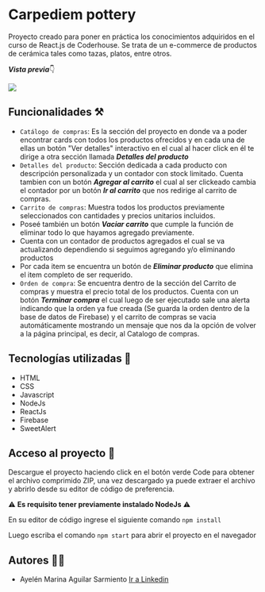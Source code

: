  # Carpediem pottery 
 
Proyecto creado para poner en práctica los conocimientos adquiridos en el curso de React.js de Coderhouse. Se trata de un e-commerce de productos de cerámica tales como tazas, platos, entre otros.

***Vista previa***:point_down:

![](https://github.com/AyelenAguilar/carpediem-pottery/blob/main/Recording%202022-10-15%20at%2017.50.49.gif)


## Funcionalidades ⚒️

- `Catálogo de compras`: Es la sección del proyecto en donde va a poder encontrar cards con todos los productos ofrecidos y en cada una de ellas un botón "Ver detalles" interactivo en el cual al hacer click en él te dirige a otra sección llamada ***Detalles del producto***
- `Detalles del producto`: Sección dedicada a cada producto con descripción personalizada y un contador con stock limitado. Cuenta tambien con un botón ***Agregar al carrito*** el cual al ser clickeado cambia el contador por un botón ***Ir al carrito*** que nos redirige al carrito de compras.
- `Carrito de compras`: Muestra todos los productos previamente seleccionados con cantidades y precios unitarios incluidos.
- Poseé también un botón ***Vaciar carrito*** que cumple la función de eliminar todo lo que hayamos agregado previamente.
- Cuenta con un contador de productos agregados el cual se va actualizando dependiendo si seguimos agregando y/o eliminando productos 
- Por cada item se encuentra un botón de ***Eliminar producto*** que elimina el item completo de ser requerido.
- `Orden de compra`: Se encuentra dentro de la sección del Carrito de compras y muestra el precio total de los productos. Cuenta con un botón ***Terminar compra*** el cual luego de ser ejecutado sale una alerta indicando que la orden ya fue creada (Se guarda la orden dentro de la base de datos de Firebase) y el carrito de compras se vacia automáticamente mostrando un mensaje que nos da la opción de volver a la página principal, es decir, al Catalogo de compras.

## Tecnologías utilizadas 🎯

* HTML
* CSS
* Javascript
* NodeJs
* ReactJs
* Firebase
* SweetAlert

## Acceso al proyecto :open_file_folder:

Descargue el proyecto haciendo click en el botón verde Code para obtener el archivo comprimido ZIP, una vez descargado ya puede extraer el archivo y abrirlo desde su editor de código de preferencia.

⚠️ **Es requisito tener previamente instalado NodeJs** ⚠️

En su editor de código ingrese el siguiente comando `npm install` 

Luego escriba el comando `npm start` para abrir el proyecto en el navegador

## Autores :woman_technologist:

* Ayelén Marina Aguilar Sarmiento <a href="https://www.linkedin.com/in/ayelen-aguilar-sarmiento-706918198/">Ir a Linkedin</a>





